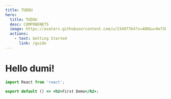 ```yaml
---
title: TUDOU
hero: 
  title: TUDOU
  desc: COMPONENETS
  image: https://avatars.githubusercontent.com/u/23497764?s=400&u=9e73b762305e0b25d2ef6a16e004e22c6739e5e9&v=4
  actions: 
    - text: Getting Started
      link: /guide
---
```



# Hello dumi!

```jsx
import React from 'react';

export default () => <h2>First Demo</h2>;
```
